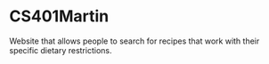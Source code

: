 # CS401Martin
Website that allows people to search for recipes that work with their specific dietary restrictions.
